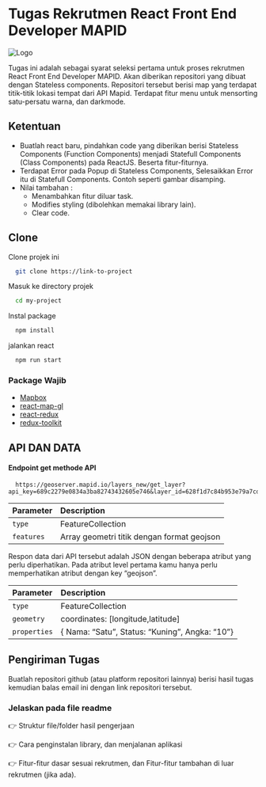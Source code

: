 # Tugas Rekrutmen React Front End Developer MAPID

![Logo](https://mapid.co.id/img/mapid_logo_warna-min.png)

Tugas ini adalah sebagai syarat seleksi pertama untuk proses rekrutmen React Front End Developer MAPID. Akan diberikan repositori yang dibuat dengan Stateless components. Repositori tersebut berisi map yang terdapat titik-titik lokasi tempat dari API Mapid. Terdapat fitur menu untuk mensorting satu-persatu warna, dan darkmode.

## Ketentuan

- Buatlah react baru, pindahkan code yang diberikan berisi Stateless Components (Function Components) menjadi Statefull Components (Class Components) pada ReactJS. Beserta fitur-fiturnya.
- Terdapat Error pada Popup di Stateless Components, Selesaikkan Error itu di Statefull Components. Contoh seperti gambar disamping.
- Nilai tambahan :
  - Menambahkan fitur diluar task.
  - Modifies styling (dibolehkan memakai library lain).
  - Clear code.

## Clone

Clone projek ini

```bash
  git clone https://link-to-project
```

Masuk ke directory projek

```bash
  cd my-project
```

Instal package

```bash
  npm install
```

jalankan react

```bash
  npm run start
```

### Package Wajib

- [Mapbox](https://www.mapbox.com/)
- [react-map-gl](https://urbica.github.io/react-map-gl/#/Introduction)
- [react-redux](https://react-redux.js.org/)
- [redux-toolkit](https://redux.js.org/)

## API DAN DATA

#### Endpoint get methode API

```http
  https://geoserver.mapid.io/layers_new/get_layer?api_key=689c2279e0834a3ba82743432605e746&layer_id=628f1d7c84b953e79a7cd896&project_id=611eafa6be8a2635e15c4afc
```

| Parameter  | Description                                |
| :--------- | :----------------------------------------- |
| `type`     | FeatureCollection                          |
| `features` | Array geometri titik dengan format geojson |

Respon data dari API tersebut adalah JSON dengan beberapa atribut yang perlu diperhatikan. Pada atribut level pertama kamu hanya perlu memperhatikan atribut dengan key “geojson”.

| Parameter    | Description                                    |
| :----------- | :--------------------------------------------- |
| `type`       | FeatureCollection                              |
| `geometry`   | coordinates: [longitude,latitude]              |
| `properties` | { Nama: “Satu”, Status: “Kuning”, Angka: “10”} |

## Pengiriman Tugas

Buatlah repositori github (atau platform repositori lainnya) berisi hasil tugas kemudian balas email ini dengan link repositori tersebut.

### Jelaskan pada file readme

👉 Struktur file/folder hasil pengerjaan

👉 Cara penginstalan library, dan menjalanan aplikasi

👉 Fitur-fitur dasar sesuai rekrutmen, dan Fitur-fitur tambahan di luar rekrutmen (jika ada).
